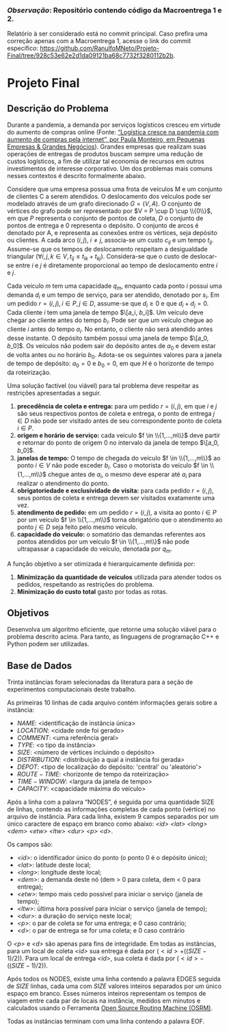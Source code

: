 ### *Observação*: Repositório contendo código da Macroentrega 1 e 2.
Relatório à ser considerado está no commit principal.
Caso prefira uma correção apenas com a Macroentrega 1, acesse o link do commit específico: https://github.com/RanulfoMNeto/Projeto-Final/tree/928c53e62e2d1da09121ba68c7732f3280112b2b.

# Projeto Final

## Descrição do Problema
Durante a pandemia, a demanda por serviços logísticos cresceu em virtude do aumento de compras online (Fonte: [“Logística cresce na pandemia com aumento de compras pela internet”, por Paula Monteiro, em Pequenas Empresas & Grandes Negócios](https://g1.globo.com/economia/pme/pequenas-empresas-grandes-negocios/noticia/2021/01/31/logistica-cresce-na-pandemia-com-aumento-de-compras-pela-internet.ghtml)). Grandes empresas que realizam suas operações de entregas de produtos buscam sempre uma redução de custos logísticos, a fim de utilizar tal economia de recursos em outros investimentos de interesse corporativo. Um dos problemas mais comuns nesses contextos é descrito formalmente abaixo.

Considere que uma empresa possua uma frota de veículos M e um conjunto de clientes C a serem atendidos. O deslocamento dos veículos pode ser modelado através de um grafo direcionado $G = (V, A)$. O conjunto de vértices do grafo pode ser representado por $V = P \cup D \cup \\{0\\}$, em que $P$ representa o conjunto de pontos de coleta, $D$ o conjunto de pontos de entrega e 0 representa o depósito. O conjunto de arcos é denotado por A, e representa as conexões entre os vértices, seja depósito ou clientes. A cada arco $(i, j)$, $i \ne j$, associa-se um custo $c_{ij}$ e um tempo $t_{ij}$.
Assume-se que os tempos de deslocamento respeitam a desigualdade triangular $(\forall i,j,k \in V, t_{ij} \le t_{ik}+t_{kj})$. Considera-se que o custo de deslocar-se entre $i$ e $j$ é diretamente proporcional ao tempo de deslocamento entre $i$ e $j$.

Cada veículo $m$ tem uma capacidade $q_m$, enquanto cada ponto $i$ possui uma demanda $d_i$ e um tempo de serviço, para ser atendido, denotado por $s_i$. Em um pedido $r=(i,j),i \in P,j \in D$, assume-se que $d_i \ge 0$ e que $d_i + d_j = 0$. Cada cliente $i$ tem uma janela de tempo $\[𝑎_i, 𝑏_i]$. Um veículo deve chegar ao cliente antes do tempo $b_i$. Pode ser que um veículo chegue ao cliente $i$ antes do tempo $a_i$. No entanto, o cliente não será atendido antes desse instante. O depósito também possui uma janela de tempo $\[𝑎_0, 𝑏_0]$. Os veículos não podem sair do depósito antes de $a_0$ e devem estar de volta antes ou no horário $b_0$. Adota-se os seguintes valores para a janela de tempo de depósito: $a_0 = 0$ e $b_0 = 0$, em que $H$ é o horizonte de tempo da roteirização.

Uma solução factível (ou viável) para tal problema deve respeitar as restrições apresentadas a seguir.
1. **precedência de coleta e entrega:** para um pedido $r = (i, j)$, em que $i$ e $j$ são seus respectivos pontos de coleta e entrega, o ponto de entrega $j \in D$ não pode ser visitado antes de seu correspondente ponto de coleta $i \in P$.
2. **origem e horário de serviço:** cada veículo $f \in \\{1,...,m\\}$ deve partir e retornar do ponto de origem $0$ no intervalo da janela de tempo $\[𝑎_0, 𝑏_0]$.
3. **janelas de tempo:** O tempo de chegada do veículo $f \in \\{1,...,m\\}$ ao ponto $i \in V$ não pode exceder $b_i$. Caso o motorista do veículo $f \in \\{1,...,m\\}$ chegue antes de $a_i$, o mesmo deve esperar até $a_i$ para realizar o atendimento do ponto.
4. **obrigatoriedade e exclusividade de visita:** para cada pedido $r=(i,j)$, seus pontos de coleta e entrega devem ser visitados exatamente uma vez.
5. **atendimento de pedido:** em um pedido $r=(i,j)$, a visita ao ponto $i \in P$ por um veículo $f \in \\{1,...,m\\}$ torna obrigatório que o atendimento ao ponto $j \in D$ seja feito pelo mesmo veículo.
6. **capacidade do veículo:** o somatório das demandas referentes aos pontos atendidos por um veículo $f \in \\{1,...,m\\}$ não pode ultrapassar a capacidade do veículo, denotada por $q_m$.

A função objetivo a ser otimizada é hierarquicamente definida por:
1. **Minimização da quantidade de veículos** utilizada para atender todos os
pedidos, respeitando as restrições do problema.
2. **Minimização do custo total** gasto por todas as rotas.

## Objetivos

Desenvolva um algoritmo eficiente, que retorne uma solução viável para o problema descrito acima. Para tanto, as linguagens de programação C++ e Python podem ser utilizadas.

## Base de Dados
Trinta instâncias foram selecionadas da literatura para a seção de experimentos computacionais deste trabalho.

As primeiras 10 linhas de cada arquivo contém informações gerais sobre a instância:
- $NAME$: \<identificação de instância única>
- $LOCATION$: \<cidade onde foi gerado>
- $COMMENT$: \<uma referência geral>
- $TYPE$: \<o tipo da instância>
- $SIZE$: \<número de vértices incluindo o depósito>
- $DISTRIBUTION$: \<distribuição a qual a instância foi gerada>
- $DEPOT$: \<tipo de localização do depósito: 'central' ou 'aleatório'>
- $ROUTE-TIME$: \<horizonte de tempo da roteirização>
- $TIME-WINDOW$: \<largura da janela de tempo>
- $CAPACITY$: \<capacidade máxima do veículo>

Após a linha com a palavra “NODES”, é seguida por uma quantidade SIZE de linhas, contendo as informações completas de cada ponto (vértice) no arquivo de instância. Para cada linha, existem 9 campos separados por um único caractere de espaço em branco como abaixo: _\<id>_ _\<lat>_ _\<long>_ _\<dem>_ _\<etw>_ _\<ltw>_ _\<dur>_ _\<p>_ _\<d>_.
  
Os campos são:
- _\<id>_: o identificador único do ponto (o ponto 0 é o depósito único);
- _\<lat>_: latitude deste local;
- _\<long>_: longitude deste local;
- _\<dem>_: a demanda deste nó (dem > 0 para coleta, dem < 0 para entrega);
- _\<etw>_: tempo mais cedo possível para iniciar o serviço (janela de tempo);
- _\<ltw>_: última hora possível para iniciar o serviço (janela de tempo);
- _\<dur>_: a duração do serviço neste local;
- _\<p>_: o par de coleta se <id> for uma entrega; e 0 caso contrário;
- _\<d>_: o par de entrega se <id> for uma coleta; e 0 caso contrário

O _\<p>_ e _\<d>_ são apenas para fins de integridade. Em todas as instâncias, para um local de coleta _\<id>_ sua entrega é dada por $(<id>+((SIZE-1)/2))$. Para um local de entrega _\<id>_, sua coleta é dada por $(<id>-((SIZE-1)/2))$.
  
Após todos os NODES, existe uma linha contendo a palavra EDGES seguida de $SIZE$ linhas, cada uma com $SIZE$ valores inteiros separados por um único espaço em branco. Esses números inteiros representam os tempos de viagem entre cada par de locais na instância, medidos em minutos e calculados usando o Ferramenta [Open Source Routing Machine (OSRM)](https://project-osrm.org).

Todas as instâncias terminam com uma linha contendo a palavra EOF.
